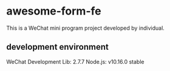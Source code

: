 # awesome-form-fe

This is a WeChat mini program project developed by individual.

## development environment

WeChat Development Lib: 2.7.7
Node.js: v10.16.0 stable
